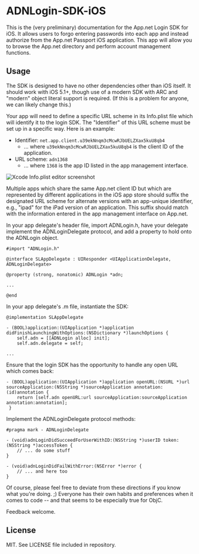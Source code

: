 # ADNLogin-SDK-iOS

This is the (very preliminary) documentation for the App.net Login SDK for iOS. It allows users to forgo entering passwords into each app and instead authorize from the App.net Passport iOS application. This app will allow you to browse the App.net directory and perform account management functions.

## Usage

The SDK is designed to have no other dependencies other than iOS itself. It should work with iOS 5.1+, though use of a modern SDK with ARC and "modern" object literal support is required. (If this is a problem for anyone, we can likely change this.)

Your app will need to define a specific URL scheme in its Info.plist file which will identify it to the login SDK. The "Identifier" of this URL scheme must be set up in a specific way. Here is an example:

* Identifier: `net.app.client.u39ekNnqm3cMcwRJbUELZXax5kuU8qb4`
    * ... where `u39ekNnqm3cMcwRJbUELZXax5kuU8qb4` is the client ID of the application.
* URL scheme: `adn1368`
    * ... where `1368` is the app ID listed in the app management interface.

![Xcode Info.plist editor screenshot](https://files.app.net/1/34450/a_mk_VrbaUl2WRLeE5vVbZ--R0WdluIo80CxSZ9NC1d1t35Mwbh9HjR6_jrPQSbamKvINn06ztwICNYpJoMhzHwHTqP7laHmXdWC4_vvRAFrpcpBfpXoWtwH77ohNePRsm0b-rhsnFjvzaSRniK_OPkUqf5H1Ai2z7CAhSHjP3Ek)

Multiple apps which share the same App.net client ID but which are represented by different applications in the iOS app store should suffix the designated URL scheme for alternate versions with an app-unique identifier, e.g., "ipad" for the iPad version of an application. This suffix should match with the information entered in the app management interface on App.net.

In your app delegate's header file, import ADNLogin.h, have your delegate implement the ADNLoginDelegate protocol, and add a property to hold onto the ADNLogin object.

```objc
#import "ADNLogin.h"

@interface SLAppDelegate : UIResponder <UIApplicationDelegate, ADNLoginDelegate>

@property (strong, nonatomic) ADNLogin *adn;

...

@end
```

In your app delegate's .m file, instantiate the SDK:

```objc
@implementation SLAppDelegate

- (BOOL)application:(UIApplication *)application didFinishLaunchingWithOptions:(NSDictionary *)launchOptions {
	self.adn = [[ADNLogin alloc] init];
	self.adn.delegate = self;

...
```

Ensure that the login SDK has the opportunity to handle any open URL which comes back:

```objc
- (BOOL)application:(UIApplication *)application openURL:(NSURL *)url sourceApplication:(NSString *)sourceApplication annotation:(id)annotation {
    return [self.adn openURL:url sourceApplication:sourceApplication annotation:annotation];
 }
```

Implement the ADNLoginDelegate protocol methods:

```objc
#pragma mark - ADNLoginDelegate

- (void)adnLoginDidSucceedForUserWithID:(NSString *)userID token:(NSString *)accessToken {
    // ... do some stuff
}

- (void)adnLoginDidFailWithError:(NSError *)error {
    // ... and here too
}
```

Of course, please feel free to deviate from these directions if you know what you're doing. ;) Everyone has their own habits and preferences when it comes to code -- and that seems to be especially true for ObjC.

Feedback welcome.

## License

MIT. See LICENSE file included in repository.
